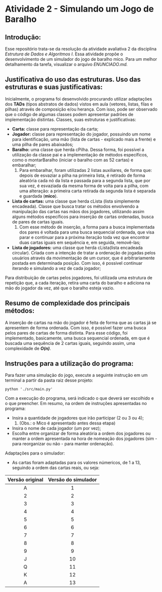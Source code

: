 # Atividade 2 - Simulando um Jogo de Baralho

## Introdução:

Esse repositório trata-se da resolução da atividade avaliativa 2 da disciplina *Estrutura de Dados e Algoritmos I*. Essa 
atividade propõe o desenvolvimento de um simulador do jogo de baralho mico. Para um melhor detalhamento da tarefa, 
visualizar o arquivo *ENUNCIADO.md.*

## Justificativa do uso das estruturas. Uso das estruturas e suas justificativas:

Inicialmente, o programa foi desenvolvido procurando utilizar adaptações dos **TADs** (tipos abstratos de dados) vistos 
em aula (vetores, listas, filas e pilhas) através de composição e/ou herança. Com isso, pode ser observado que o código 
de algumas classes podem apresentar padrões de implementação distintas. Classes, suas estruturas e justificativas:

-  **Carta:** classe para representação da carta;
-  **Jogador:** classe para representação do jogador, possuindo um nome para identificação, uma mão (lista de cartas - 
explicado mais a frente) e uma pilha de pares abaixados;
-  **Baralho:** uma classe que herda cPilha. Dessa forma, foi possível a utilização da classe pai e a implementação de 
métodos específicos, como o montarBaralho (iniciar o baralho com as 52 cartas) e embaralhar;
      1. Para embaralhar, foram utilizadas 2 listas auxiliares, de forma que: depois de esvaziar a pilha na primeira lista, 
  é retirado de forma aleatória cada nó da lista e passada para a segunda lista, que por sua vez, é esvaziada da mesma 
  forma de volta para a pilha, com uma alteração: a primeira carta retirada da segunda lista é separada e guardada 
  (**mico**). 
-  **Lista de cartas:** uma classe que herda cLista (lista simplemente encadeada). Classe que busca tratar os métodos 
envolvendo a manipulação das cartas nas mãos dos jogadores, utilizando assim alguns métodos específicos para inserção 
de cartas ordenadas, busca de pares de cartas iguais. 
      1. Com esse método de inserção, a forma para a busca implementada dos
  pares é voltada para uma busca sequencial ordenada, que visa parar e continuar para a próxima iteração toda vez que 
  encontrar duas cartas iguais em sequência e, em seguida, removê-las;  
-  **Lista de jogadores:** uma classe que herda cLista(lista encadeada circular). Criada com a intenção de tratar a 
ordenação de jogadas pelos usuários através da movimentação de um cursor, que é arbitrariamente postada em 
determinada posição. Com isso, é possivel continuar iterando e simulando a vez de cada jogador;


Para distribuição de cartas pelos jogadores, foi utilizada uma estrutura de repetição que, a cada iteração, retira uma 
carta do baralho e adiciona na mão do jogador da vez, até que o baralho esteja vazio.


## Resumo de complexidade dos principais métodos:

A inserção de cartas na mão do jogador é feita de forma que as cartas já se apresentem de forma ordenada. Com isso, 
é possível fazer uma busca pelos pares de cartas de forma distinta. Para esse código, foi implementado, basicamente, 
uma busca sequencial ordenada, em que é buscada uma sequência de 2 cartas iguais, seguindo assim, uma complexidade de 
***O(n)***. 


## Instruções para a utilização do programa:

Para fazer uma simulação do jogo, execute a seguinte instrução em um terminal a partir da pasta raiz desse projeto:

    python './src/main.py' 

Com a execução do programa, será indicado o que deverá ser escolhido e o que preencher. Em resumo, na ordem de 
instruções apresentadas no programa:

-  Insira a quantidade de jogadores que irão participar (2 ou 3 ou 4);
      1. (Obs.: o Mico é apresentado antes dessa etapa)
-  Insira o nome de cada jogador (um por vez);
-  Escolha entre organizar de forma aleatória a ordem dos jogadores ou manter a ordem apresentada na hora de nomeação
dos jogadores (sim - para reorganizar ou não - para manter ordenação).


Adaptações para o simulador:

- As cartas foram adaptadas para os valores númericos, de 1 a 13, seguindo a ordem das cartas reais, ou seja:

<div align="center">

| Versão original | Versão do simulador |
|:---------------:|:-------------------:|
|        A        |          1          |
|        2        |          2          | 
|        3        |          3          | 
|        4        |          4          |
|        5        |          5          |
|        6        |          6          |
|        7        |          7          |
|        8        |          8          |
|        9        |          9          |
|        J        |         10          |
|        Q        |         11          |
|        K        |         12          |
|        A        |         13          |

</div>
